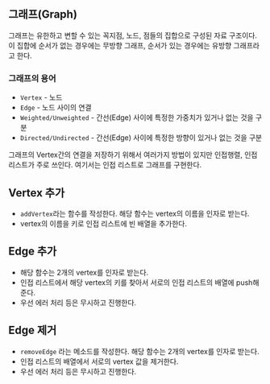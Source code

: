 ## 그래프(Graph)

그래프는 유한하고 변할 수 있는 꼭지점, 노드, 점들의 집합으로 구성된 자료 구조이다.
이 집합에 순서가 없는 경우에는 무방향 그래프, 순서가 있는 경우에는 유방향 그래프라고 한다.

### 그래프의 용어

- `Vertex` - 노드
- `Edge` -  노드 사이의 연결
- `Weighted/Unweighted` - 간선(Edge) 사이에 특정한 가중치가 있거나 없는 것을 구분
- `Directed/Undirected` - 간선(Edge) 사이에 특정한 방향이 있거나 없는 것을 구분

그래프의 Vertex간의 연결을 저장하기 위해서 여러가지 방법이 있지만 인접행렬, 인접 리스트가 주로 쓰인다. 여기서는 인접 리스트로 그래프를 구현한다.

## Vertex 추가

- `addVertex`라는 함수를 작성한다. 해당 함수는 vertex의 이름을 인자로 받는다.
- vertex의 이름을 키로 인접 리스트에 빈 배열을 추가한다.

## Edge 추가

- 해당 함수는 2개의 vertex를 인자로 받는다.
- 인접 리스트에서 해당 vertex의 키를 찾아서 서로의 인접 리스트의 배열에 push해준다.
- 우선 에러 처리 등은 무시하고 진행한다.

## Edge 제거

- `removeEdge` 라는 메소드를 작성한다. 해당 함수는 2개의 vertex를 인자로 받는다.
- 인접 리스트의 배열에서 서로의 vertex 값을 제거한다.
- 우선 에러 처리 등은 무시하고 진행한다.